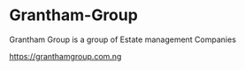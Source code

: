 # Grantham-Group
Grantham Group is a group of Estate management Companies

https://granthamgroup.com.ng
